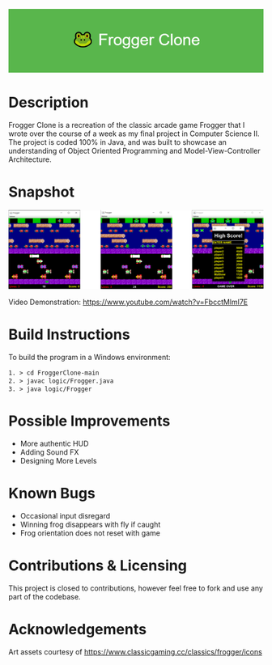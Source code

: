 ![plot](./readme_assets/project_banner.png)
# Description
Frogger Clone is a recreation of the classic arcade game Frogger that I wrote over the course of a week as my final project in Computer Science II. The project is coded 100% in Java, and was built to showcase an understanding of Object Oriented Programming and Model-View-Controller Architecture.

# Snapshot
![demo](./readme_assets/snapshot1.png)

Video Demonstration: https://www.youtube.com/watch?v=FbcctMlml7E

# Build Instructions
To build the program in a Windows environment:
```
1. > cd FroggerClone-main
2. > javac logic/Frogger.java
3. > java logic/Frogger
```

# Possible Improvements
* More authentic HUD
* Adding Sound FX
* Designing More Levels

# Known Bugs
* Occasional input disregard
* Winning frog disappears with fly if caught
* Frog orientation does not reset with game

# Contributions & Licensing
This project is closed to contributions, however feel free to fork and use any part of the codebase.

# Acknowledgements
Art assets courtesy of https://www.classicgaming.cc/classics/frogger/icons 